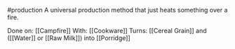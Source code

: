 #production 
A universal production method that just heats something over a fire. 

Done on:
	[[Campfire]]
With:
	[[Cookware]]
Turns:
	[[Cereal Grain]] and ([[Water]] or [[Raw Milk]]) into [[Porridge]]